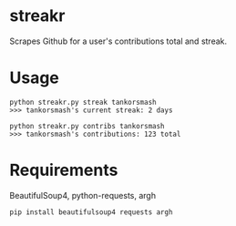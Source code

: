 # streakr
Scrapes Github for a user's contributions total and streak.

# Usage
    python streakr.py streak tankorsmash
    >>> tankorsmash's current streak: 2 days

    python streakr.py contribs tankorsmash
    >>> tankorsmash's contributions: 123 total


# Requirements

BeautifulSoup4, python-requests, argh

    pip install beautifulsoup4 requests argh
